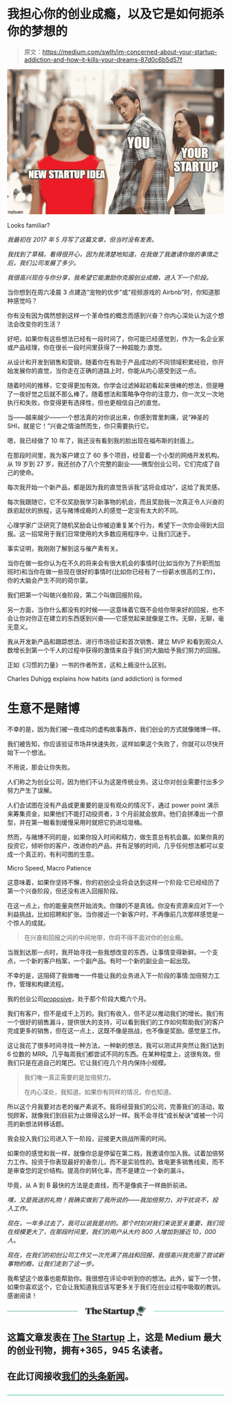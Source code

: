 # 我担心你的创业成瘾，以及它是如何扼杀你的梦想的

> 原文：<https://medium.com/swlh/im-concerned-about-your-startup-addiction-and-how-it-kills-your-dreams-87d0c6b5d57f>

![](img/b7056b6c2fc81e401006c4290db91041.png)

Looks familiar?

*我最初在 2017 年 5 月写了这篇文章，但当时没有发表。*

*我找到了草稿，看得很开心，因为我清楚地知道，在我做了我邀请你做的事情之后，我们公司发展了多少。*

*我很高兴现在与你分享，我希望它能激励你克服创业成瘾，进入下一个阶段。*

当你想到在周六凌晨 3 点建造“宠物的优步”或“视频游戏的 Airbnb”时，你知道那种感觉吗？

你有没有因为偶然想到这样一个革命性的概念而感到兴奋？你内心深处认为这个想法会改变你的生活？

好吧，如果你有这些想法已经有一段时间了，你可能已经感觉到，作为一名企业家或产品经理，你在很长一段时间里获得了一种超能力:直觉。

从设计和开发到销售和营销，随着你在有助于产品成功的不同领域积累经验，你开始发展你的直觉，当你走在正确的道路上时，你能从内心感受到这一点。

随着时间的推移，它变得更加有效。你学会过滤掉起初看起来很棒的想法，但是睡了一夜好觉之后就不那么棒了。随着想法和策略争夺你的注意力，你一次又一次地执行和失败，你变得更有选择性，但也更相信自己的直觉。

当——越来越少——一个想法真的对你说出来，你感到胃里刺痛，说“神圣的 SHI，就是它！”兴奋之情油然而生，你只需要执行它。

嗯，我已经做了 10 年了，我还没有看到我的脸出现在福布斯的封面上。

在那段时间里，我为客户建立了 60 多个项目，经营着一个小型的网络开发机构。从 19 岁到 27 岁，我还创办了八个完整的副业——微型创业公司，它们完成了自己的使命。

每次我开始一个新产品，都是因为我的直觉告诉我“这将会成功”，这给了我灵感。

每次我跟随它，它不仅奖励我学习新事物的机会，而且奖励我一次真正令人兴奋的跌宕起伏的旅程，这与赌博成瘾的人的感觉一定没有太大的不同。

心理学家广泛研究了随机奖励会让你被迫重复某个行为，希望下一次你会得到大回报。这一招常用于我们日常使用的大多数应用程序中，让我们沉迷于。

事实证明，我刚刚了解到这与催产素有关。

当你在做一些你认为在不久的将来会有很大机会的事情时(比如当你为了升职而加班时)和当你在做一些现在很好的事情时(比如你已经有了一份薪水很高的工作)，你的大脑会产生不同的荷尔蒙。

我们把第一个叫做兴奋阶段，第二个叫做回报阶段。

另一方面，当你什么都没有的时候——这意味着它既不会给你带来好的回报，也不会让你对你正在建立的东西感到兴奋——它感觉起来就像是工作。无聊，无聊，毫无意义。

我从开发新产品和跟踪想法、进行市场验证和首次销售、建立 MVP 和看到观众人数增长到第一个千人的过程中获得的激情来自于我们的大脑给予我们努力的回报。

正如《习惯的力量》一书的作者所言，这和上瘾没什么区别。

Charles Duhigg explains how habits (and addiction) is formed

# 生意不是赌博

不幸的是，因为我们被一夜成功的虚构故事轰炸，我们创业的方式就像赌博一样。

我们被告知，你应该验证市场并快速失败，这样如果这个失败了，你就可以尽快开始下一个想法。

不用说，那会让你失败。

人们称之为创业公司，因为他们不认为这是传统业务。这让你对创业需要付出多少努力产生了误解。

人们会试图在没有产品或更重要的是没有观众的情况下，通过 power point 演示来筹集资金，如果他们不能打动投资者，3 个月前就会放弃。他们会拼凑出一个原型，并在第一眼看到缓慢采用时就把它扔进垃圾桶。

然而，与赌博不同的是，如果你投入时间和精力，做生意总有机会赢。如果你真的投资它，倾听你的客户，改进你的产品，并有足够的时间，几乎任何想法都可以变成一个真正的，有利可图的生意。

Micro Speed, Macro Patience

这意味着，如果你坚持不懈，你的初创企业将会达到这样一个阶段:它已经经历了第一个兴奋阶段，但还没有进入回报阶段。

在这一点上，你的能量突然开始消失。你赚的不是真钱。你没有资源来应对下一个利益挑战，比如招聘和扩张。当你接近一个新客户时，不再像前几次那样感觉是一个惊人的成就。

> 在兴奋和回报之间的中间地带，你将不得不面对你的创业瘾。

当我到达那一点时，我开始寻找一些我想改变的东西，让事情变得新鲜。一个支点，一个新的客户档案，一个副产品。有时一个新的副业会一起出现。

不幸的是，这阻碍了我做唯一一件能让我的业务进入下一阶段的事情:加倍努力工作，管理和构建流程。

我的创业公司[proposive](https://proposeful.com/)，处于那个阶段大概六个月。

我们有客户，但不是成千上万的。我们有收入，但不足以推动我们的增长。我们有一个很好的销售漏斗，提供很大的支持，可以看到我们的工作如何帮助我们的客户完成更多的销售，但在这一点上，这既不像是挑战，也不像是奖励。感觉是工作。

这让我花了很多时间寻找一种方法，一种新的想法，我可以测试并突然让我们达到 6 位数的 MRR。几乎每周我们都尝试不同的东西。在某种程度上，这很有效。但我们只是在追自己的尾巴。它让我们在几个月内保持小规模。

> 我们唯一真正需要的是加倍努力。
> 
> 在内心深处，我知道。如果你有同样的情况，你也知道。

所以这个月我要对古老的催产素说不。我将经营我们的公司，完善我们的活动，取悦顾客，就像我们到目前为止做得这么好一样。我不会寻找“成长秘诀”或被一个闪亮的新想法转移话题。

我会投入我们公司进入下一阶段，迎接更大挑战所需的时间。

如果你的感觉和我一样，就像你总是停留在第二档，我邀请你加入我。试着加倍努力工作。投资于你表现最好的香奈儿，而不是实验性的。致电更多销售线索，而不是审查您的定价结构。提高你的转化率，而不是建立一个新的漏斗。

毕竟，从 A 到 B 最快的方法是走直线，而不是像疯子一样曲折前进。

*嘿，又是我送的礼物！我确实做到了我所说的——我加倍努力，对干扰说不，投入工作。*

*现在，一年多过去了，我可以说我是对的。那个时刻对我们来说至关重要，我们现在规模更大了，在那段时间里，我们的用户从大约 800 人增加到接近 10，000 人。*

*现在，在我们的初创公司工作又一次充满了挑战和回报，我很高兴我克服了尝试新事物的瘾，让我们走到了这一步。*

我希望这个故事也能帮助你。我很想在评论中听到你的想法。此外，留下一个赞，如果你喜欢这个，它会让我知道我应该写更多关于我们在创业过程中吸取的教训。感谢阅读！

[![](img/308a8d84fb9b2fab43d66c117fcc4bb4.png)](https://medium.com/swlh)

## 这篇文章发表在 [The Startup](https://medium.com/swlh) 上，这是 Medium 最大的创业刊物，拥有+365，945 名读者。

## 在此订阅接收[我们的头条新闻](http://growthsupply.com/the-startup-newsletter/)。

[![](img/b0164736ea17a63403e660de5dedf91a.png)](https://medium.com/swlh)